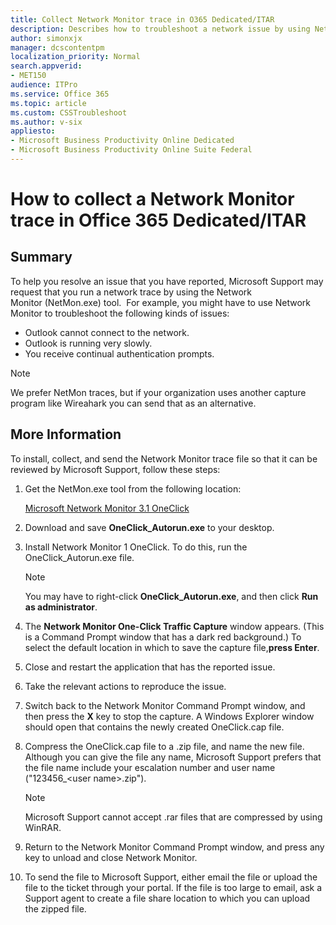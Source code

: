 ```yaml
---
title: Collect Network Monitor trace in O365 Dedicated/ITAR
description: Describes how to troubleshoot a network issue by using Network Monitor in Office 365 Dedicated/ITAR.
author: simonxjx
manager: dcscontentpm
localization_priority: Normal
search.appverid: 
- MET150
audience: ITPro
ms.service: Office 365
ms.topic: article
ms.custom: CSSTroubleshoot
ms.author: v-six
appliesto:
- Microsoft Business Productivity Online Dedicated
- Microsoft Business Productivity Online Suite Federal
---
```


# How to collect a Network Monitor trace in Office 365 Dedicated/ITAR

## Summary

To help you resolve an issue that you have reported, Microsoft Support may request that you run a network trace by using the Network Monitor (NetMon.exe) tool.  
For example, you might have to use Network Monitor to troubleshoot the following kinds of issues: 

- Outlook cannot connect to the network.    
- Outlook is running very slowly.    
- You receive continual authentication prompts.    

> [!NOTE]
> We prefer NetMon traces, but if your organization uses another capture program like Wireahark you can send that as an alternative. 

## More Information

To install, collect, and send the Network Monitor trace file so that it can be reviewed by Microsoft Support, follow these steps:

1. Get the NetMon.exe tool from the following location:
    
    [Microsoft Network Monitor 3.1 OneClick](https://www.microsoft.com/download/details.aspx?id=6537)   
2. Download and save **OneClick_Autorun.exe** to your desktop.   
3. Install Network Monitor 1 OneClick. To do this, run the OneClick_Autorun.exe file.

    > [!NOTE]
    > You may have to right-click **OneClick_Autorun.exe**, and then click **Run as administrator**.
4. The **Network Monitor One-Click Traffic Capture** window appears. (This is a Command Prompt window that has a dark red background.) To select the default location in which to save the capture file,**press Enter**.   
5. Close and restart the application that has the reported issue.   
6. Take the relevant actions to reproduce the issue.   
7. Switch back to the Network Monitor Command Prompt window, and then press the **X** key to stop the capture. A Windows Explorer window should open that contains the newly created OneClick.cap file.   
8. Compress the OneClick.cap file to a .zip file, and name the new file. Although you can give the file any name, Microsoft Support prefers that the file name include your escalation number and user name ("123456_\<user name>.zip"). 

    > [!NOTE]
    > Microsoft Support cannot accept .rar files that are compressed by using WinRAR.   
9. Return to the Network Monitor Command Prompt window, and press any key to unload and close Network Monitor.   
10. To send the file to Microsoft Support, either email the file or upload the file to the ticket through your portal. If the file is too large to email, ask a Support agent to create a file share location to which you can upload the zipped file.   
